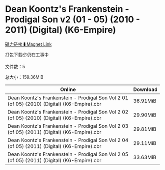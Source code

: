 # Dean Koontz's Frankenstein - Prodigal Son v2 (01 - 05) (2010 - 2011) (Digital) (K6-Empire)

[磁力链接⬇Magnet Link](magnet:?xt=urn:btih:c86d4862c16a16b209abbe89521b4d3d34daee6f&dn=Dean%20Koontz%27s%20Frankenstein%20-%20Prodigal%20Son%20v2%20%2801%20-%2005%29%20%282010%20-%202011%29%20%28Digital%29%20%28K6-Empire%29)

打包下载📦仍在工事中

文件数：5

总大小：159.36MiB

Online | Download
--- | ---
Dean Koontz's Frankenstein - Prodigal Son Vol 2 01 (of 05) (2010) (Digital) (K6-Empire).cbr | 36.91MiB
Dean Koontz's Frankenstein - Prodigal Son Vol 2 02 (of 05) (2010) (Digital) (K6-Empire).cbr | 29.90MiB
Dean Koontz's Frankenstein - Prodigal Son Vol 2 03 (of 05) (2011) (Digital) (K6-Empire).cbr | 29.81MiB
Dean Koontz's Frankenstein - Prodigal Son Vol 2 04 (of 05) (2011) (Digital) (K6-Empire).cbr | 29.11MiB
Dean Koontz's Frankenstein - Prodigal Son Vol 2 05 (of 05) (2011) (Digital) (K6-Empire).cbr | 33.63MiB